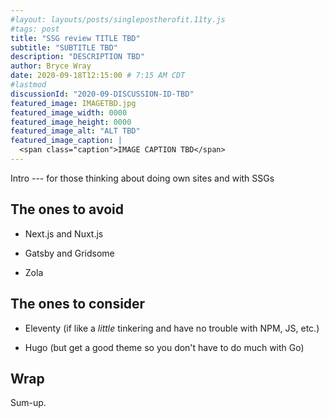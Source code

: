```yaml
---
#layout: layouts/posts/singlepostherofit.11ty.js
#tags: post
title: "SSG review TITLE TBD"
subtitle: "SUBTITLE TBD"
description: "DESCRIPTION TBD"
author: Bryce Wray
date: 2020-09-18T12:15:00 # 7:15 AM CDT
#lastmod
discussionId: "2020-09-DISCUSSION-ID-TBD"
featured_image: IMAGETBD.jpg
featured_image_width: 0000
featured_image_height: 0000
featured_image_alt: "ALT TBD"
featured_image_caption: |
  <span class="caption">IMAGE CAPTION TBD</span>
---
```


Intro --- for those thinking about doing own sites and with SSGs

## The ones to avoid

- Next.js and Nuxt.js

- Gatsby and Gridsome

- Zola

## The ones to consider

- Eleventy (if like a *little* tinkering and have no trouble with NPM, JS, etc.)

- Hugo (but get a good theme so you don't have to do much with Go)

## Wrap

Sum-up.
